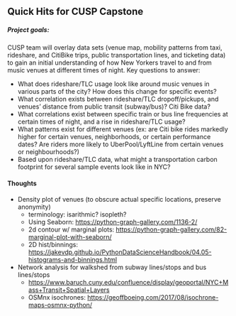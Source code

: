 ## Quick Hits for CUSP Capstone

##### Project goals:

CUSP team will overlay data sets (venue map, mobility patterns from taxi, rideshare, and CitiBike trips, public transportation lines, and ticketing data) to gain an initial understanding of how New Yorkers travel to and from music venues at different times of night. Key questions to answer:

* What does rideshare/TLC usage look like around music venues in various parts of the city? How does this change for specific events?
* What correlation exists between rideshare/TLC dropoff/pickups, and venues’ distance from public transit (subway/bus)? Citi Bike data?
* What correlations exist between specific train or bus line frequencies at certain times of night, and a rise in rideshare/TLC usage?
* What patterns exist for different venues (ex: are Citi bike rides markedly higher for certain venues, neighborhoods, or certain performance dates? Are riders more likely to UberPool/LyftLine from certain venues or neighbourhoods?)
* Based upon rideshare/TLC data, what might a transportation carbon footprint for several sample events look like in NYC?



#### Thoughts

* Density plot of venues (to obscure actual specific locations, preserve anonymity)
  * terminology: isarithmic? isopleth?
  * Using Seaborn: https://python-graph-gallery.com/1136-2/
  * 2d contour w/ marginal plots: https://python-graph-gallery.com/82-marginal-plot-with-seaborn/
  * 2D hist/binnings: https://jakevdp.github.io/PythonDataScienceHandbook/04.05-histograms-and-binnings.html
* Network analysis for walkshed from subway lines/stops and bus lines/stops
  * https://www.baruch.cuny.edu/confluence/display/geoportal/NYC+Mass+Transit+Spatial+Layers
  * OSMnx isochrones: https://geoffboeing.com/2017/08/isochrone-maps-osmnx-python/